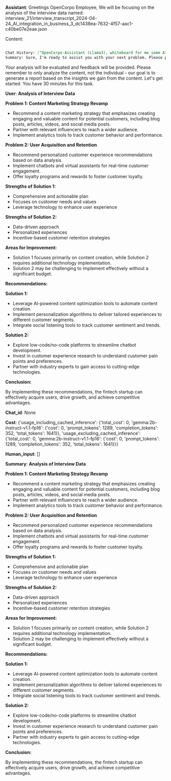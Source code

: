 **Assistant**: Greetings OpenCorpo Employee, We will be focusing on the analysis of the interview data named: interview_21/interview_transcript_2024-04-24_AI_integration_in_business_3_dc1438ea-7632-4f57-aac1-c40be07e2eae.json 


 Content: 

 ```md

 Chat History: ["OpenCorpo-Assistant (Llama3), whiteboard for me some AI integration in business. Propose a solution for common business startup problems. I will evaluate your answers and give my feedback, then propose a problem to you. You will answer and I will evaluate. Let's now begin. You have 30 minutes.", "Sounds great! I'm ready to assist you in finding solutions for common business startup problems. Just give me some context about the problem you want me to address, and I will offer my insights and recommendations within the 30-minute timeframe.\n\nLet's get started!", "Excellent attitude!\n\nHere's the problem:\n\n**Problem:** A new e-commerce startup is struggling to acquire and retain customers in a highly competitive market. The company has a unique product line, but its website traffic remains stagnant, and customer acquisition costs are high.\n\n**Context:** The startup has been operating for about 6 months, with a team of 5 people. They have invested in social media advertising, influencer partnerships, and content marketing, but haven't seen significant growth or conversions. Their current customer base is mostly made up of friends and family referrals.\n\n**Challenges:**\n\n1. Lack of visibility and brand awareness\n2. High competition from established e-commerce players\n3. Limited budget for advertising and marketing efforts\n\nWhat would you recommend as a solution to help this startup acquire and retain customers effectively?\n\n(Remember, I'll evaluate your answer within the 30-minute timeframe and provide feedback before proposing another problem.)", "**Recommendation:**\n\n**1. Content Marketing Strategy Revamp:**\n\n* Realign the company's content marketing strategy to focus on creating engaging and valuable content for potential customers.\n* Develop a content calendar and allocate resources to produce high-quality blog posts, articles, videos, and social media posts that address customer pain points and interests.\n* Partner with relevant influencers in the e-commerce space to reach a wider audience.\n\n**2. Personalized Customer Experience:**\n\n* Implement personalized recommendations and targeted marketing campaigns based on customer data and behavior.\n* Utilize chatbots and virtual assistants to provide instant support and engage with customers in real-time.\n* Offer loyalty programs and rewards to incentivize repeat purchases and foster customer loyalty.\n\n**3. Strategic Influencer Marketing:**\n\n* Identify micro-influencers in the e-commerce niche who have a strong following and align with the brand's values.\n* Partner with these influencers to promote the product through their social media channels, blog posts, or videos.\n* Monitor campaign performance and adjust strategies based on results to ensure optimal ROI.\n\n**4. Data-Driven Decision Making:**\n\n* Implement analytics tools to track customer behavior, website traffic, and marketing performance metrics.\n* Regularly analyze data to identify trends, patterns, and areas for improvement.\n* Use insights gained from data to make informed decisions that optimize the customer acquisition process.\n\n**5. Competitive Analysis and Benchmarking:**\n\n* Conduct regular competitor analysis to understand their strengths and weaknesses and identify opportunities for differentiation.\n* Benchmark against industry best practices and industry leaders in the e-commerce sector.\n\nBy implementing these strategies, the startup can effectively attract and retain customers, increase brand awareness, and reduce customer acquisition costs.", "Excellent solution! You've provided a comprehensive plan to help the e-commerce startup overcome its challenges and achieve success.\n\nHere's my feedback:\n\n* Your content marketing strategy revamp is on point. By creating high-quality, engaging content, the startup can attract potential customers and establish thought leadership in the industry.\n* The personalized customer experience recommendations are spot on. By leveraging data and technology to provide tailored experiences, the startup can increase customer loyalty and retention.\n* Your influencer marketing suggestions are well-thought-out. Partnering with micro-influencers who align with the brand's values can help reach a wider audience while maintaining authenticity.\n* I appreciate your emphasis on data-driven decision making. Analyzing metrics and using insights to inform decisions is crucial for optimizing the customer acquisition process.\n\nOne area for improvement:\n\n* While you mention conducting competitive analysis, it would be beneficial to provide more specific recommendations for how the startup can differentiate itself from its competitors. What unique value proposition can the startup offer that sets it apart?\n\nNow, let's move on to the next problem!\n\nHere's a new scenario:\n\n*A fintech startup is developing a mobile app that helps users track their expenses and create budgets. The company has a functional prototype but struggles to attract early adopters and gain traction in a crowded market.*\n\nWhat would you recommend as a solution to help this fintech startup gain attention, acquire users, and drive growth?", "Sure, I'm ready to assist you with your next problem. Please provide me with the scenario, and I will offer my insights and recommendations within the 30-minute timeframe."] 
 Summary: Sure, I'm ready to assist you with your next problem. Please provide me with the scenario, and I will offer my insights and recommendations within the 30-minute timeframe. 
``` 


 Your analysis will be evaluated and feedback will be provided. Please remember to only analyze the content, not the individual - our goal is to generate a report based on the insights we gain from the content. Let's get started. You have 30 minutes for this task.

**User**: **Analysis of Interview Data**

**Problem 1: Content Marketing Strategy Revamp**

* Recommend a content marketing strategy that emphasizes creating engaging and valuable content for potential customers, including blog posts, articles, videos, and social media posts.
* Partner with relevant influencers to reach a wider audience.
* Implement analytics tools to track customer behavior and performance.

**Problem 2: User Acquisition and Retention**

* Recommend personalized customer experience recommendations based on data analysis.
* Implement chatbots and virtual assistants for real-time customer engagement.
* Offer loyalty programs and rewards to foster customer loyalty.

**Strengths of Solution 1:**

* Comprehensive and actionable plan
* Focuses on customer needs and values
* Leverage technology to enhance user experience

**Strengths of Solution 2:**

* Data-driven approach
* Personalized experiences
* Incentive-based customer retention strategies

**Areas for Improvement:**

* Solution 1 focuses primarily on content creation, while Solution 2 requires additional technology implementation.
* Solution 2 may be challenging to implement effectively without a significant budget.

**Recommendations:**

**Solution 1:**

* Leverage AI-powered content optimization tools to automate content creation.
* Implement personalization algorithms to deliver tailored experiences to different customer segments.
* Integrate social listening tools to track customer sentiment and trends.

**Solution 2:**

* Explore low-code/no-code platforms to streamline chatbot development.
* Invest in customer experience research to understand customer pain points and preferences.
* Partner with industry experts to gain access to cutting-edge technologies.

**Conclusion:**

By implementing these recommendations, the fintech startup can effectively acquire users, drive growth, and achieve competitive advantages.

**Chat_id**: None

**Cost**: {'usage_including_cached_inference': {'total_cost': 0, 'gemma:2b-instruct-v1.1-fp16': {'cost': 0, 'prompt_tokens': 1289, 'completion_tokens': 352, 'total_tokens': 1641}}, 'usage_excluding_cached_inference': {'total_cost': 0, 'gemma:2b-instruct-v1.1-fp16': {'cost': 0, 'prompt_tokens': 1289, 'completion_tokens': 352, 'total_tokens': 1641}}}

**Human_input**: []

**Summary**: **Analysis of Interview Data**

**Problem 1: Content Marketing Strategy Revamp**

* Recommend a content marketing strategy that emphasizes creating engaging and valuable content for potential customers, including blog posts, articles, videos, and social media posts.
* Partner with relevant influencers to reach a wider audience.
* Implement analytics tools to track customer behavior and performance.

**Problem 2: User Acquisition and Retention**

* Recommend personalized customer experience recommendations based on data analysis.
* Implement chatbots and virtual assistants for real-time customer engagement.
* Offer loyalty programs and rewards to foster customer loyalty.

**Strengths of Solution 1:**

* Comprehensive and actionable plan
* Focuses on customer needs and values
* Leverage technology to enhance user experience

**Strengths of Solution 2:**

* Data-driven approach
* Personalized experiences
* Incentive-based customer retention strategies

**Areas for Improvement:**

* Solution 1 focuses primarily on content creation, while Solution 2 requires additional technology implementation.
* Solution 2 may be challenging to implement effectively without a significant budget.

**Recommendations:**

**Solution 1:**

* Leverage AI-powered content optimization tools to automate content creation.
* Implement personalization algorithms to deliver tailored experiences to different customer segments.
* Integrate social listening tools to track customer sentiment and trends.

**Solution 2:**

* Explore low-code/no-code platforms to streamline chatbot development.
* Invest in customer experience research to understand customer pain points and preferences.
* Partner with industry experts to gain access to cutting-edge technologies.

**Conclusion:**

By implementing these recommendations, the fintech startup can effectively acquire users, drive growth, and achieve competitive advantages.

